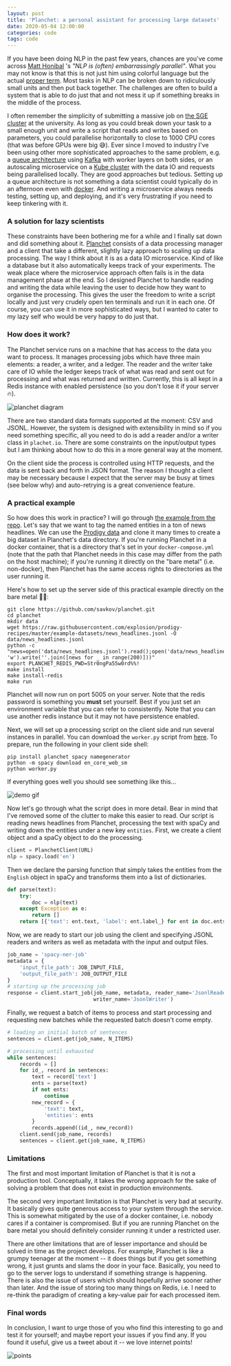 ```yaml
---
layout: post
title: 'Planchet: a personal assistant for processing large datasets'
date: 2020-05-04 12:00:00
categories: code
tags: code
---
```


If you have been doing NLP in the past few years, chances are you've come 
across [Matt Honibal](https://twitter.com/honnibal?lang=en) 's _"NLP is (often) 
embarrassingly parallel"_. What you may not know is that this is not just him 
using colorful language but the actual 
[proper term](https://en.wikipedia.org/wiki/Embarrassingly_parallel).
Most tasks in NLP can be broken down to ridiculously small units and then put
back together. The challenges are often to build a system that is able to do
just that and not mess it up if something breaks in the middle of the process.

I often remember the simplicity of submitting a massive job on
[the SGE cluster](https://en.wikipedia.org/wiki/Oracle_Grid_Engine) at the
university. As long as you could break down your task to a small enough unit
and write a script that reads and writes based on parameters,
you could parallelise horizontally to close to 1000 CPU cores (that was before
GPUs were big 😅). Ever since I moved to industry I've been using other more
sophisticated approaches to the same problem, e.g. 
a [queue architecture](https://en.wikipedia.org/wiki/Message_queue) using
[Kafka](https://kafka.apache.org/intro) with worker layers on both sides, or 
an autoscaling microservice on 
a [Kube cluster](https://en.wikipedia.org/wiki/Kubernetes) with the data IO and 
requests being parallelised locally. They
are good approaches but tedious. Setting up a queue architecture is not
something a data scientist could typically do in an afternoon even with 
[docker](https://en.wikipedia.org/wiki/Docker_(software)).
And writing a microservice always needs testing, setting up, and deploying, 
and it's very frustrating if you need to keep tinkering with it.

### A solution for lazy scientists

These constraints have been bothering me for a while and I finally sat down and
did something about it. [Planchet](https://github.com/savkov/Planchet) 
consists of a data processing manager and a client that take a 
different, slightly lazy approach to scaling up data processing. 
The way I think about it is as a data IO microservice. Kind of like a database
but it also automatically keeps track of your experiments. 
The weak place where the microservice approach often fails is in
the data management phase at the end. So I designed Planchet to handle reading
and writing the data while leaving the user to decide how they want to organise
the processing. This gives the user the freedom to write a script locally and
just very crudely open ten terminals and run it in each one. Of course, you can
use it in more sophisticated ways, but I wanted to cater to my lazy self who
would be very happy to do just that.

### How does it work?

The Planchet service runs on a machine that has access to the data you want to
process. It manages processing jobs which have three main elements: a reader,
a writer, and a ledger. The reader and the writer take care of IO while the
ledger keeps track of what was read and sent out for processing and what was 
returned and written. Currently, this is all kept in a Redis instance with 
enabled persistence (so you don't lose it if your server 🔥).

![planchet diagram](https://raw.githubusercontent.com/savkov/planchet/master/img/Planchet.png)

There are two standard data formats supported at the moment: CSV and 
JSONL. However, the system is designed with extensibility in mind so if you
need something specific, all you need to do is add a reader and/or a writer 
class in `plachet.io`. There are some constraints on the input/output types
but I am thinking about how to do this in a more general way at the moment.

On the client side the process is controlled using HTTP requests, and the data
is sent back and forth in JSON format. The reason I thought a client may be
necessary because I expect that the server may be busy at times (see 
below why) and auto-retrying is a great convenience feature.

### A practical example

So how does this work in practice? I will go through 
[the example from the repo](https://github.com/savkov/planchet#example). 
Let's say that we want to tag the named entities in a ton of news headlines.
We can use the 
[Prodigy data](https://raw.githubusercontent.com/explosion/prodigy-recipes/master/example-datasets/news_headlines.jsonl) 
and clone it many times to create a big dataset in Planchet's data directory.
If you're running Planchet in a docker container, that is a directory that's set
in your `docker-compose.yml` (note that the path that Planchet needs in this 
case may differ from the path on the host machine); if you're running it 
directly on the "bare metal" (i.e. non-docker), then Planchet has the same 
access rights to directories as the user running it.

Here's how to set up the server side of this practical example directly on the 
bare metal 🧸🤘:

```shell
git clone https://github.com/savkov/planchet.git
cd planchet
mkdir data
wget https://raw.githubusercontent.com/explosion/prodigy-recipes/master/example-datasets/news_headlines.jsonl -O data/news_headlines.jsonl
python -c "news=open('data/news_headlines.jsonl').read();open('data/news_headlines.jsonl', 'w').write(''.join([news for _ in range(200)]))"
export PLANCHET_REDIS_PWD=Str0ngPa55w0rd%%!
make install
make install-redis
make run
```

Planchet will now run on port 5005 on your server. Note that the redis password 
is something you **must** set yourself. Best if you just set an environment 
variable that you can refer to consistently. Note that you can use another redis
instance but it may not have persistence enabled.


Next, we will set up a processing script on the client side and run several 
instances in parallel. You can download the `worker.py` script from 
[here](/assets/planchet/worker.py). To prepare, run the following in your 
client side shell:

```shell
pip install planchet spacy namegenerator
python -m spacy download en_core_web_sm
python worker.py
```

If everything goes well you should see something like this...

![demo gif](/assets/planchet/demo.gif)

Now let's go through what the script does in more detail. Bear in mind that I've
removed some of the clutter to make this easier to read. Our script is reading 
news headlines from Planchet, processing the text with
spaCy and writing down the entities under a new key `entities`. First, we create 
a client object and a spaCy object to do the processing. 

``` python
client = PlanchetClient(URL)
nlp = spacy.load('en')
```

Then we declare the parsing function that simply takes the entities from the
`English` object in spaCy and transforms them into a list of dictionaries.

``` python
def parse(text):
    try:
        doc = nlp(text)
    except Exception as e:
        return []
    return [{'text': ent.text, 'label': ent.label_} for ent in doc.ents]
```

Now, we are ready to start our job using the client and specifying JSONL 
readers and writers as well as metadata with the input and output files. 

```python
job_name = 'spacy-ner-job'
metadata = {
    'input_file_path': JOB_INPUT_FILE,
    'output_file_path': JOB_OUTPUT_FILE
}
# starting up the processing job
response = client.start_job(job_name, metadata, reader_name='JsonlReader',
                            writer_name='JsonlWriter')
```

Finally, we request a batch of items to process and start processing and 
requesting new batches while the requested batch doesn't come empty.

```python
# loading an initial batch of sentences
sentences = client.get(job_name, N_ITEMS)

# processing until exhausted
while sentences:
    records = []
    for id_, record in sentences:
        text = record['text']
        ents = parse(text)
        if not ents:
            continue
        new_record = {
            'text': text,
            'entities': ents
        }
        records.append((id_, new_record))
    client.send(job_name, records)
    sentences = client.get(job_name, N_ITEMS)
```


### Limitations

The first and most important limitation of Planchet is that it is not a 
production tool. Conceptually, it takes the wrong approach for the sake of
solving a problem that does not exist in production environments.

The second very important limitation is that Planchet is very bad at security.
It basically gives quite generous access to your system through the service.
This is somewhat mitigated by the use of a docker container, i.e. nobody cares
if a container is compromised. But if you are running Planchet on the bare metal
you should definitely consider running it under a restricted user.

There are other limitations that are of lesser importance and should be solved
in time as the project develops. For example, Planchet is like a grumpy teenager
at the moment -- it does things but if you get something wrong, it just grunts
and slams the door in your face. Basically, you need to go to the server logs
to understand if something strange is happening. There is also the issue of 
users which should hopefully arrive sooner rather than later. And the issue of
storing too many things on Redis, i.e. I need to re-think the paradigm of 
creating a key-value pair for each processed item.


### Final words

In conclusion, I want to urge those of you who find this interesting to go and
test it for yourself; and maybe report your issues if you find any. 
If you found it useful, give us a tweet about it -- we love internet points!

![points](https://media.giphy.com/media/26ybxqF6r4w1pjjws/giphy.gif)
